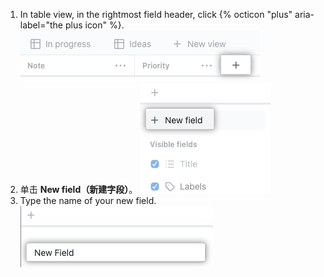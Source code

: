 1. In table view, in the rightmost field header, click {% octicon "plus" aria-label="the plus icon" %}. ![Screenshot showing new field button](/assets/images/help/projects-v2/new-field-button.png)
1. 单击 **New field（新建字段）**。 ![Screenshot showing new field menu item](/assets/images/help/projects-v2/new-field-menu-item.png)
1. Type the name of your new field. ![Screenshot showing the field name](/assets/images/help/projects-v2/new-field-name.png)